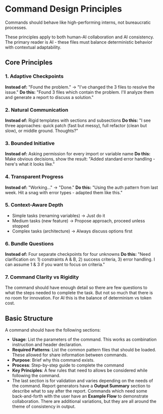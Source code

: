# Command Design Principles

Commands should behave like high-performing interns, not bureaucratic processes.

These principles apply to both human-AI collaboration and AI consistency. The primary reader is AI - these files must balance deterministic behavior with contextual adaptability.

## Core Principles

### 1. Adaptive Checkpoints
**Instead of:** "Found the problem." → "I've changed the 3 files to resolve the issue."
**Do this:** "Found 3 files which contain the problem. I'll analyze them and generate a report to discuss a solution."

### 2. Natural Communication
**Instead of:** Rigid templates with sections and subsections
**Do this:** "I see three approaches: quick patch (fast but messy), full refactor (clean but slow), or middle ground. Thoughts?"

### 3. Bounded Initiative
**Instead of:** Asking permission for every import or variable name
**Do this:** Make obvious decisions, show the result: "Added standard error handling - here's what it looks like."

### 4. Transparent Progress
**Instead of:** "Working..." → "Done."
**Do this:** "Using the auth pattern from last week. Hit a snag with error types - adapted them like this."

### 5. Context-Aware Depth
- Simple tasks (renaming variables) → Just do it
- Medium tasks (new feature) → Propose approach, proceed unless stopped
- Complex tasks (architecture) → Always discuss options first

### 6. Bundle Questions
**Instead of:** Four separate checkpoints for four unknowns
**Do this:** "Need clarification on: 1) constraints A & B, 2) success criteria, 3) error handling. I can assume 1 & 3 if you want to focus on criteria."

### 7. Command Clarity vs Rigidity
The command should have enough detail so there are few questions to what the steps needed to complete the task. But not so much that there is no room for innovation. For AI this is the balance of determinism vs token cost.

## Basic Structure

A command should have the following sections:
- **Usage**: List the parameters of the command. This works as combination instruction and header declaration.
- **Required Patterns**: List the common pattern files that should be loaded. These allowed for share information between commands.
- **Purpose**: Brief why this command exists.
- **Process**: Step-by-step guide to complete the command
- **Key Principles**: A few rules that need to allows be considered while following the command.
- The last section is for validation and varies depending on the needs of the command. Report generators have a **Output Summary** section to describe what to say after the report. Commands which need some back-and-forth with the user have an **Example Flow** to demonstrate collaboration. There are additional variations, but they are all around the theme of consistency in output.
